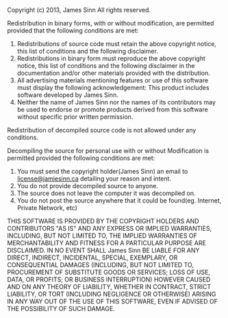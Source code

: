 Copyright (c) 2013, James Sinn
All rights reserved.

Redistribution in binary forms, with or without
modification, are permitted provided that the following conditions are met:
1. Redistributions of source code must retain the above copyright
   notice, this list of conditions and the following disclaimer.
2. Redistributions in binary form must reproduce the above copyright
   notice, this list of conditions and the following disclaimer in the
   documentation and/or other materials provided with the distribution.
3. All advertising materials mentioning features or use of this software
   must display the following acknowledgement:
   This product includes software developed by James Sinn.
4. Neither the name of James Sinn nor the
   names of its contributors may be used to endorse or promote products
   derived from this software without specific prior written permission.
   
Redistribution of decompiled source code is not allowed under any conditions.

Decompiling the source for personal use with or without Modification is permitted provided the
following conditions are met:
1. You must send the copyright holder(James Sinn) an email to license@jamiesinn.ca 
   detailing your reason and intent.
2. You do not provide decompiled source to anyone.
3. The source does not leave the computer it was decompiled on.
4. You do not post the source anywhere that it could be found(eg. Internet, Private Network, etc)

   
THIS SOFTWARE IS PROVIDED BY THE COPYRIGHT HOLDERS AND CONTRIBUTORS "AS IS" AND
ANY EXPRESS OR IMPLIED WARRANTIES, INCLUDING, BUT NOT LIMITED TO, THE IMPLIED
WARRANTIES OF MERCHANTABILITY AND FITNESS FOR A PARTICULAR PURPOSE ARE
DISCLAIMED. IN NO EVENT SHALL James Sinn BE LIABLE FOR ANY
DIRECT, INDIRECT, INCIDENTAL, SPECIAL, EXEMPLARY, OR CONSEQUENTIAL DAMAGES
(INCLUDING, BUT NOT LIMITED TO, PROCUREMENT OF SUBSTITUTE GOODS OR SERVICES;
LOSS OF USE, DATA, OR PROFITS; OR BUSINESS INTERRUPTION) HOWEVER CAUSED AND
ON ANY THEORY OF LIABILITY, WHETHER IN CONTRACT, STRICT LIABILITY, OR TORT
(INCLUDING NEGLIGENCE OR OTHERWISE) ARISING IN ANY WAY OUT OF THE USE OF THIS
SOFTWARE, EVEN IF ADVISED OF THE POSSIBILITY OF SUCH DAMAGE.
